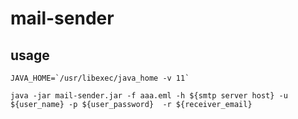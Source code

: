 # mail-sender

## usage

```
JAVA_HOME=`/usr/libexec/java_home -v 11`

java -jar mail-sender.jar -f aaa.eml -h ${smtp server host} -u ${user_name} -p ${user_password}  -r ${receiver_email}
```